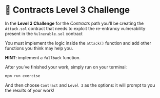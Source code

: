# 👾 Contracts Level 3 Challenge

In the **Level 3 Challenge** for the _Contracts_ path you'll be creating the `Attack.sol` contract that needs to exploit the re-entrancy vulnerability present in the `Vulnerable.sol` contract

You must implement the logic inside the `attack()` function and add other functions you think may help you.

**HINT**: implement a `fallback` function.

After you've finished your work, simply run on your terminal:

```bash
npm run exercise
```

And then choose `Contract` and `Level 3` as the options: it will prompt to you the results of your work!
